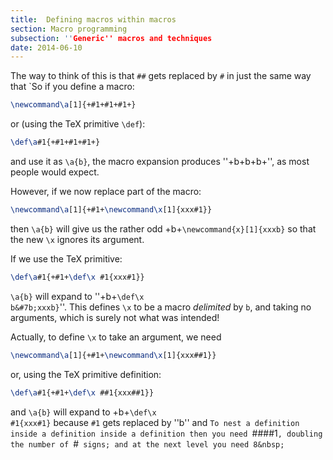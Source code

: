 ```yaml
---
title:  Defining macros within macros
section: Macro programming
subsection: ''Generic'' macros and techniques
date: 2014-06-10
---
```


The way to think of this is that `##` gets replaced by `#` in just the
same way that `So if you define a macro:
```latex
\newcommand\a[1]{+#1+#1+#1+}
```
or (using the TeX primitive `\def`):
```latex
\def\a#1{+#1+#1+#1+}
```
and use it as `\a{b}`,
the macro expansion produces ''+b+b+b+'',
as most people would expect.

However, if we now replace part of the macro:
```latex
\newcommand\a[1]{+#1+\newcommand\x[1]{xxx#1}}
```
then `\a{b}` will give us the rather odd
  +b+`\newcommand{x}[1]{xxxb}`
so that the new `\x` ignores its argument.

If we use the TeX primitive: 
```latex
\def\a#1{+#1+\def\x #1{xxx#1}}
```
`\a{b}` will expand to ''+b+<code class="verb">&#x5c;def&#x5c;x b&#7b;xxxb&#x7d;</code>''.  This
defines `\x` to be a macro _delimited_ by `b`, and taking no
arguments, which is surely not what was intended!

Actually, to define `\x` to take an argument, we need
```latex
\newcommand\a[1]{+#1+\newcommand\x[1]{xxx##1}}
```
or, using the TeX primitive definition:
```latex
\def\a#1{+#1+\def\x ##1{xxx##1}}
```
and `\a{b}` will expand to 
  +b+<code class="verb">&#x5c;def&#x5c;x #1{xxx#1&#x7d;</code>
because `#1` gets replaced by ''b''
and `To nest a definition inside a definition inside a definition then you
need `####1`, doubling the number of `#` signs; and at the next level
you need 8&nbsp;`